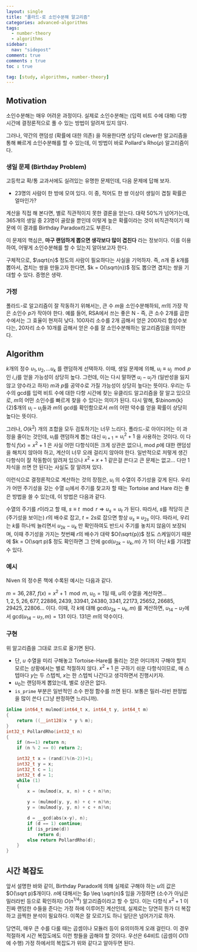 ```yaml
---
layout: single
title: "폴라드-로 소인수분해 알고리즘"
categories: advanced-algorithms
tags:
  - number-theory
  - algorithms
sidebar:
  nav: "sidepost"
comment: true
comments : true
toc : true

tag: [study, algorithms, number-theory] 
---
```


## Motivation
소인수분해는 매우 어려운 과정이다. 실제로 소인수분해는 (입력 비트 수에 대해) 다항 시간에 결정론적으로 풀 수 있는 방법이 알려져 있지 않다.

그러나, 약간의 랜덤성 (확률에 대한 의존) 을 허용한다면 상당히 clever한 알고리즘을 통해 빠르게 소인수분해를 할 수 있는데, 이 방법이 바로 Pollard's Rho($\rho$) 알고리즘이다.

### 생일 문제 (Birthday Problem)
고등학교 확/통 교과서에도 실려있는 유명한 문제인데, 다음 문제에 답해 보자.
- 23명의 사람이 한 방에 모여 있다. 이 중, 적어도 한 쌍 이상이 생일이 겹칠 확률은 얼마인가?
  
계산을 직접 해 본다면, 별로 직관적이지 못한 결론을 얻는다. 대략 50%가 넘어가는데, 365개의 생일 중 23명이 골랐을 뿐인데 이렇게 높은 확률이라는 것이 비직관적이기 때문에 이 결과를 Birthday Paradox라고도 부른다.

이 문제의 핵심은, **마구 랜덤하게 뽑으면 생각보다 많이 겹친다** 라는 정보이다. 이를 이용하여, 어떻게 소인수분해를 할 수 있는지 알아보고자 한다.

구체적으로, $\sqrt{n}$ 정도의 사람이 필요하다는 사실을 기억하자. 즉, $n$개 중 $k$개를 뽑아서, 겹치는 쌍을 만들고자 한다면, $k = O(\sqrt{n})$ 정도 뽑으면 겹치는 쌍을 기대할 수 있다. 증명은 생략.

### 가정 
폴라드-로 알고리즘이 잘 작동하기 위해서는, 큰 수 $m$을 소인수분해하되, $m$의 가장 작은 소인수 $p$가 작아야 한다. 예를 들어, RSA에서 쓰는 좋은 N - 즉, 큰 소수 2개를 곱한 수에서는 그 효율이 현저히 낮다. 100자리 소수를 2개 곱해서 얻은 200자리 합성수보다는, 20자리 소수 10개를 곱해서 얻은 수를 잘 소인수분해하는 알고리즘임을 의미한다. 

## Algorithm
$k$개의 정수 $u_1, u_2, \dots u_k$ 를 랜덤하게 선택하자. 이때, 생일 문제에 의해, $u_i \equiv u_j \mod p$ 인 $i, j$를 얻을 가능성이 상당히 높다. 그런데, 이는 다시 말하면 $u_i - u_j$가 (일반성을 잃지 않고 양수라고 하자) $m$과 $p$를 공약수로 가질 가능성이 상당히 높다는 뜻이다. 우리는 두 수의 gcd를 입력 비트 수에 대한 다항 시간에 찾는 유클리드 알고리즘을 잘 알고 있으므로, $m$의 어떤 소인수를 빠르게 찾을 수 있다는 의미가 된다. 다시 말해, $\binom{k}{2}$개의 $u_i - u_j$들과 $m$의 gcd를 확인함으로서 $m$의 어떤 약수를 얻을 확률이 상당히 높다는 뜻이다.

그러나, $O(k^2)$ 개의 조합을 모두 검토하기는 너무 느리다. 폴라드-로 아이디어는 이 과정을 줄이는 것인데, $u_i$를 랜덤하게 뽑는 대신 $u_{i+1} = u_i^2 + 1$ 을 사용하는 것이다. 이 다항식 $f(x) = x^2 + 1$ 은 사실 어떤 다항식이든 크게 상관은 없으나, mod $p$에 대한 랜덤성을 해치지 않아야 하고, 계산이 너무 오래 걸리지 않아야 한다. 일반적으로 저렇게 생긴 다항식이 잘 작동함이 알려져 있으나 $x^2 + x + 1$ 같은걸 쓴다고 큰 문제는 없고... 다만 1차식을 쓰면 안 된다는 사실도 잘 알려져 있다. 

이런식으로 결정론적으로 계산하는 것의 장점은, $u_i$ 의 수열이 주기성을 갖게 된다. 우리가 어떤 주기성을 갖는 수열 $u_i$에서 주기를 찾고자 할 때는 Tortoise and Hare 라는 좋은 방법을 쓸 수 있는데, 이 방법은 다음과 같다.

수열의 주기를 $r$이라고 할 때, $s \equiv t \mod r \Rightarrow u_s = u_t$ 가 된다. 따라서, $s$를 적당히 큰 (주기성을 보이는) $r$의 배수로 잡고, $t = 2s$로 잡으면 항상 $u_s \equiv u_{2s}$ 이다. 따라서, 우리는 $k$를 하나씩 늘리면서 $u_{2k} - u_k$ 만 확인하여도 반드시 주기를 놓치지 않음이 보장되며, 이때 주기성을 가지는 첫번째 $r$의 배수가 대략 $O(\sqrt{p})$ 정도 스케일이기 때문에 $k = O(\sqrt p)$ 정도 확인하면 그 안에 gcd$(u_{2k} - u_k, m)$ 가 1이 아닌 $k$를 기대할 수 있다.

### 예시
Niven 의 정수론 책에 수록된 예시는 다음과 같다.

$m = 36,287$, $f(x) = x^2 + 1 \mod m$, $u_0 = 1$일 때, $u$의 수열을 계산하면...  
$1, 2, 5, 26, 677, 22886, 2439, 33941, 24380, 3341, 22173, 25652, 26685, 29425, 22806$... 이다. 이때, 각 $k$에 대해 gcd$(u_{2k} - u_k, m)$ 를 계산하면, $u_{14} - u_7$에서 gcd$(u_{14} - u_7, m) = 131$ 이다. 131은 $m$의 약수이다.

### 구현
위 알고리즘을 그대로 코드로 옮기면 된다.
- 단, $u$ 수열을 미리 구해놓고 Tortoise-Hare를 돌리는 것은 어디까지 구해야 할지 모르는 상황에서는 별로 적절하지 않다. $x^2 + 1$ 은 구하기 쉬운 다항식이므로, 매 스텝마다 $y$는 두 스텝씩, $x$는 한 스텝씩 나간다고 생각하면서 진행시키자.
- $u_0$는 랜덤하게 뽑았는데, 별로 상관은 없다. 
- `is_prime` 부분은 일반적인 소수 판정 함수를 쓰면 된다. 보통은 밀러-라빈 판정법을 많이 쓴다 (그냥 판정하면 느리니까).

```cpp
inline int64_t mulmod(int64_t x, int64_t y, int64_t m)
{
    return ((__int128)x * y % m);
}
int32_t PollardRho(int32_t n)
{
    if (n==1) return n;
    if (n % 2 == 0) return 2;

    int32_t x = (rand()%(n-2))+1;
    int32_t y = x;
    int32_t c = 1;
    int32_t d = 1;
    while (1)
    {
        x = (mulmod(x, x, n) + c + n)%n;

        y = (mulmod(y, y, n) + c + n)%n;
        y = (mulmod(y, y, n) + c + n)%n;

        d = __gcd(abs(x-y), n);
        if (d == 1) continue;
        if (is_prime(d))
            return d;
        else return PollardRho(d);
    }
}
```

## 시간 복잡도
앞서 설명한 바와 같이, Birthday Paradox에 의해 실제로 구해야 하는 $u$의 값은 $O(\sqrt p)$개이다. $n$에 대해서는 $p \leq \sqrt{n}$ 임을 가정하면 (소수가 아님은 밀러라빈 등으로 확인하자) $O(n^{1/4})$ 알고리즘이라고 할 수 있다. 이는 다항식 $x^2 + 1$ 이 진짜 랜덤한 수들을 준다는 가정 하에 이루어진 계산인데, 실제로는 당연히 뭔가 더 복잡하고 끔찍한 분석이 필요하다. 이쪽은 잘 모르기도 하니 일단은 넘어가기로 하자.

당연히, 매우 큰 수를 다룰 때는 곱셈이나 모듈러 등이 유의미하게 오래 걸린다. 이 경우 적절하게 시간 복잡도에도 이런 항들을 곱해야 할 것이다. 우선은 64비트 (곱셈이 $O(1)$에 수행) 가정 하에서의 복잡도가 위와 같다고 알아두면 된다.